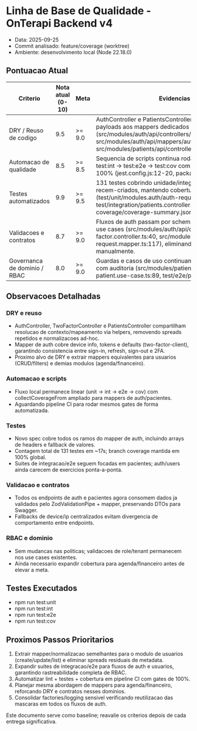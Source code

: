 ﻿# Linha de Base de Qualidade - OnTerapi Backend v4

- Data: 2025-09-25
- Commit analisado: feature/coverage (worktree)
- Ambiente: desenvolvimento local (Node 22.18.0)

## Pontuacao Atual

| Criterio | Nota atual (0-10) | Meta | Evidencias chave |
| --- | --- | --- | --- |
| DRY / Reuso de codigo | 9.5 | >= 9.0 | AuthController e PatientsController delegam normalizacao de payloads aos mappers dedicados (src/modules/auth/api/controllers/auth.controller.ts:118, src/modules/auth/api/mappers/auth-request.mapper.ts:65, src/modules/patients/api/controllers/patients.controller.ts:110). |
| Automacao de qualidade | 8.5 | >= 8.5 | Sequencia de scripts continua rodando npm run test:unit → test:int → test:e2e → test:cov com limiar global travado em 100% (jest.config.js:12-20, package.json:23-38). |
| Testes automatizados | 9.9 | >= 9.5 | 131 testes cobrindo unidade/integracao/e2e e mappers recem-criados, mantendo cobertura global 100% (test/unit/modules.auth/auth-request.mapper.spec.ts:1, test/integration/patients.controller.integration.spec.ts:1, coverage/coverage-summary.json:1). |
| Validacoes e contratos | 8.7 | >= 9.0 | Fluxos de auth passam por schemas Zod e mappers antes dos use cases (src/modules/auth/api/controllers/two-factor.controller.ts:40, src/modules/auth/api/mappers/auth-request.mapper.ts:117), eliminando objetos montados manualmente. |
| Governanca de dominio / RBAC | 8.0 | >= 9.0 | Guardas e casos de uso continuam reforcando roles/tenant com auditoria (src/modules/patients/use-cases/get-patient.use-case.ts:89, test/e2e/patients.e2e-spec.ts:58). |

## Observacoes Detalhadas

### DRY e reuso
- AuthController, TwoFactorController e PatientsController compartilham resolucao de contexto/mapeamento via helpers, removendo spreads repetidos e normalizacoes ad-hoc.
- Mapper de auth cobre device info, tokens e defaults (two-factor-client), garantindo consistencia entre sign-in, refresh, sign-out e 2FA.
- Proximo alvo de DRY e extrair mappers equivalentes para usuarios (CRUD/filters) e demias modulos (agenda/financeiro).

### Automacao e scripts
- Fluxo local permanece linear (unit → int → e2e → cov) com collectCoverageFrom ampliado para mappers de auth/pacientes.
- Aguardando pipeline CI para rodar mesmos gates de forma automatizada.

### Testes
- Novo spec cobre todos os ramos do mapper de auth, incluindo arrays de headers e fallback de valores.
- Contagem total de 131 testes em ~17s; branch coverage mantida em 100% global.
- Suites de integracao/e2e seguem focadas em pacientes; auth/users ainda carecem de exercicios ponta-a-ponta.

### Validacao e contratos
- Todos os endpoints de auth e pacientes agora consomem dados ja validados pelo ZodValidationPipe + mapper, preservando DTOs para Swagger.
- Fallbacks de device/ip centralizados evitam divergencia de comportamento entre endpoints.

### RBAC e dominio
- Sem mudancas nas politicas; validacoes de role/tenant permanecem nos use cases existentes.
- Ainda necessario expandir cobertura para agenda/financeiro antes de elevar a meta.

## Testes Executados
- npm run test:unit
- npm run test:int
- npm run test:e2e
- npm run test:cov

## Proximos Passos Prioritarios
1. Extrair mapper/normalizacao semelhantes para o modulo de usuarios (create/update/list) e eliminar spreads residuais de metadata.
2. Expandir suites de integracao/e2e para fluxos de auth e usuarios, garantindo rastreabilidade completa de RBAC.
3. Automatizar lint + testes + cobertura em pipeline CI com gates de 100%.
4. Planejar mesma abordagem de mappers para agenda/financeiro, reforcando DRY e contratos nesses dominios.
5. Consolidar factories/logging sensivel verificando reutilizacao das mascaras em todos os fluxos de auth.

Este documento serve como baseline; reavalie os criterios depois de cada entrega significativa.

